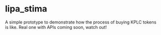 # lipa_stima
A simple prototype to demonstrate how the process of buying KPLC tokens is like. Real one with APIs coming soon, watch out!
